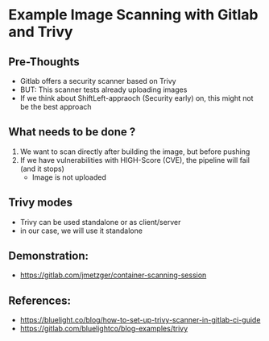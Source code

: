 # Example Image Scanning with Gitlab and Trivy

## Pre-Thoughts 

 * Gitlab offers a security scanner based on Trivy
 * BUT: This scanner tests already uploading images
 * If we think about ShiftLeft-appraoch (Security early) on, this might not be the best approach

## What needs to be done ?

  1. We want to scan directly after building the image, but before pushing
  1. If we have vulnerabilities with HIGH-Score (CVE), the pipeline will fail (and it stops)
     * Image is not uploaded 

## Trivy modes 

  * Trivy can be used standalone or as client/server
  * in our case, we will use it standalone 

## Demonstration:

  * https://gitlab.com/jmetzger/container-scanning-session


## References: 

  * https://bluelight.co/blog/how-to-set-up-trivy-scanner-in-gitlab-ci-guide
  * https://gitlab.com/bluelightco/blog-examples/trivy
  
